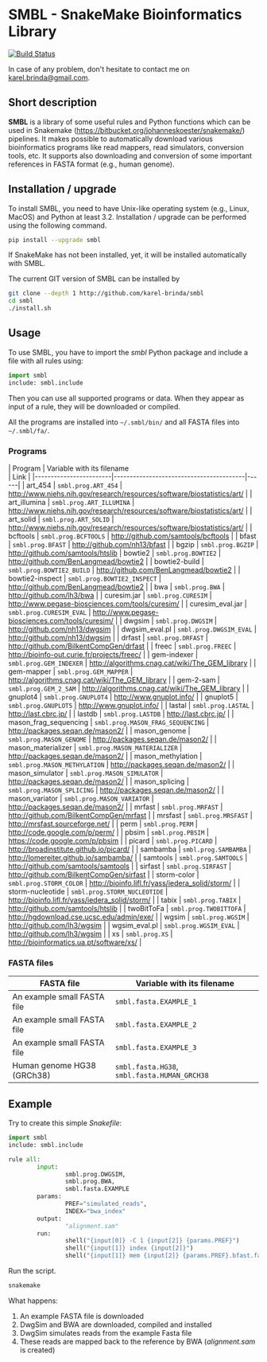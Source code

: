 # SMBL - SnakeMake Bioinformatics Library

[![Build Status](https://travis-ci.org/karel-brinda/smbl.svg?branch=master)](https://travis-ci.org/karel-brinda/smbl) 

In case of any problem, don't hesitate to contact me on karel.brinda@gmail.com.

## Short description

**SMBL** is a library of some useful rules and Python functions which can be used in Snakemake (https://bitbucket.org/johanneskoester/snakemake/) pipelines. It makes possible to automatically
download various bioinformatics programs like read mappers, read simulators, conversion tools, etc.
It supports also downloading and conversion of some important references in FASTA format (e.g., human genome).

## Installation / upgrade

To install SMBL, you need to have Unix-like operating system (e.g., Linux, MacOS) and Python at least 3.2.
Installation / upgrade can be performed using the following command.

```bash
pip install --upgrade smbl
```

If SnakeMake has not been installed, yet, it will
be installed automatically with SMBL.

The current GIT version of SMBL can be installed by 
```bash
git clone --depth 1 http://github.com/karel-brinda/smbl
cd smbl
./install.sh
```

## Usage

To use SMBL, you have to import the *smbl*  Python package and include a file with all rules using:
```python
import smbl
include: smbl.include
```

Then you can use all supported programs or data. When they appear as input of a rule, they will be downloaded or compiled.

All the programs are installed into ```~/.smbl/bin/``` and all FASTA files into ```~/.smbl/fa/```.


### Programs

| Program                | Variable with its filename              
| Link |
|------------------------|-----------------------------------------|------|
| art\_454               | ```smbl.prog.ART_454```                 | http://www.niehs.nih.gov/research/resources/software/biostatistics/art/ |
| art\_illumina          | ```smbl.prog.ART_ILLUMINA```            | http://www.niehs.nih.gov/research/resources/software/biostatistics/art/ |
| art\_solid             | ```smbl.prog.ART_SOLID```               | http://www.niehs.nih.gov/research/resources/software/biostatistics/art/ |
| bcftools               | ```smbl.prog.BCFTOOLS```                | http://github.com/samtools/bcftools |
| bfast                  | ```smbl.prog.BFAST```                   | http://github.com/nh13/bfast |
| bgzip                  | ```smbl.prog.BGZIP```                   | http://github.com/samtools/htslib
| bowtie2                | ```smbl.prog.BOWTIE2```                 | http://github.com/BenLangmead/bowtie2 |
| bowtie2-build          | ```smbl.prog.BOWTIE2_BUILD```           | http://github.com/BenLangmead/bowtie2 |
| bowtie2-inspect        | ```smbl.prog.BOWTIE2_INSPECT```         | http://github.com/BenLangmead/bowtie2 |
| bwa                    | ```smbl.prog.BWA```                     | http://github.com/lh3/bwa |
| curesim.jar            | ```smbl.prog.CURESIM```                 | http://www.pegase-biosciences.com/tools/curesim/ |
| curesim_eval.jar       | ```smbl.prog.CURESIM_EVAL```            | http://www.pegase-biosciences.com/tools/curesim/ |
| dwgsim                 | ```smbl.prog.DWGSIM```                  | http://github.com/nh13/dwgsim |
| dwgsim\_eval.pl        | ```smbl.prog.DWGSIM_EVAL```             | http://github.com/nh13/dwgsim |
| drfast                 | ```smbl.prog.DRFAST```                  | http://github.com/BilkentCompGen/drfast |
| freec                  | ```smbl.prog.FREEC```                   | http://bioinfo-out.curie.fr/projects/freec/ |
| gem-indexer            | ```smbl.prog.GEM_INDEXER```             | http://algorithms.cnag.cat/wiki/The_GEM_library |
| gem-mapper             | ```smbl.prog.GEM_MAPPER```              | http://algorithms.cnag.cat/wiki/The_GEM_library |
| gem-2-sam              | ```smbl.prog.GEM_2_SAM```               | http://algorithms.cnag.cat/wiki/The_GEM_library |
| gnuplot4               | ```smbl.prog.GNUPLOT4```                | http://www.gnuplot.info/ |
| gnuplot5               | ```smbl.prog.GNUPLOT5```                | http://www.gnuplot.info/ |
| lastal                 | ```smbl.prog.LASTAL```                  | http://last.cbrc.jp/ |
| lastdb                 | ```smbl.prog.LASTDB```                  | http://last.cbrc.jp/ |
| mason_frag_sequencing  | ```smbl.prog.MASON_FRAG_SEQUENCING```   | http://packages.seqan.de/mason2/ |
| mason_genome           | ```smbl.prog.MASON_GENOME```            | http://packages.seqan.de/mason2/ |
| mason_materializer     | ```smbl.prog.MASON_MATERIALIZER```      | http://packages.seqan.de/mason2/ |
| mason_methylation      | ```smbl.prog.MASON_METHYLATION```       | http://packages.seqan.de/mason2/ |
| mason_simulator        | ```smbl.prog.MASON_SIMULATOR```         | http://packages.seqan.de/mason2/ |
| mason_splicing         | ```smbl.prog.MASON_SPLICING```          | http://packages.seqan.de/mason2/ |
| mason_variator         | ```smbl.prog.MASON_VARIATOR```          | http://packages.seqan.de/mason2/ |
| mrfast                 | ```smbl.prog.MRFAST```                  | http://github.com/BilkentCompGen/mrfast |
| mrsfast                | ```smbl.prog.MRSFAST```                 | http://mrsfast.sourceforge.net/ |
| perm                   | ```smbl.prog.PERM```                    | http://code.google.com/p/perm/ |
| pbsim                  | ```smbl.prog.PBSIM```                   | https://code.google.com/p/pbsim |
| picard                 | ```smbl.prog.PICARD```                  | http://broadinstitute.github.io/picard/ |
| sambamba               | ```smbl.prog.SAMBAMBA```                | http://lomereiter.github.io/sambamba/ |
| samtools               | ```smbl.prog.SAMTOOLS```                | http://github.com/samtools/samtools |
| sirfast                | ```smbl.prog.SIRFAST```                 | http://github.com/BilkentCompGen/sirfast |
| storm-color            | ```smbl.prog.STORM_COLOR```             | http://bioinfo.lifl.fr/yass/iedera_solid/storm/ |
| storm-nucleotide       | ```smbl.prog.STORM_NUCLEOTIDE```        | http://bioinfo.lifl.fr/yass/iedera_solid/storm/ |
| tabix                  | ```smbl.prog.TABIX```                   | http://github.com/samtools/htslib |
| twoBitToFa             | ```smbl.prog.TWOBITTOFA```              | http://hgdownload.cse.ucsc.edu/admin/exe/ |
| wgsim                  | ```smbl.prog.WGSIM```                   | http://github.com/lh3/wgsim |
| wgsim\_eval.pl         | ```smbl.prog.WGSIM_EVAL```              | http://github.com/lh3/wgsim |
| xs                     | ```smbl.prog.XS```                      | http://bioinformatics.ua.pt/software/xs/ |
    

### FASTA files

| FASTA file                   | Variable with its filename   |
|------------------------------|------------------------------|
| An example small FASTA file  | ```smbl.fasta.EXAMPLE_1```     |
| An example small FASTA file  | ```smbl.fasta.EXAMPLE_2```     |
| An example small FASTA file  | ```smbl.fasta.EXAMPLE_3```     |
| Human genome HG38 (GRCh38)   | ```smbl.fasta.HG38```, ```smbl.fasta.HUMAN_GRCH38 ``` |

## Example

Try to create this simple *Snakefile*:
```python
import smbl
include: smbl.include

rule all:
        input:
                smbl.prog.DWGSIM,
                smbl.prog.BWA,
                smbl.fasta.EXAMPLE
        params:
                PREF="simulated_reads",
                INDEX="bwa_index"
        output:
                "alignment.sam"
        run:
                shell("{input[0]} -C 1 {input[2]} {params.PREF}")
                shell("{input[1]} index {input[2]}")
                shell("{input[1]} mem {input[2]} {params.PREF}.bfast.fastq > alignment.sam")
```

Run the script.
```bash
snakemake
```

What happens:

 1. An example FASTA file is downloaded
 2. DwgSim and BWA are downloaded, compiled and installed
 3. DwgSim simulates reads from the example Fasta file
 4. These reads are mapped back to the reference by BWA (*alignment.sam* is created)
